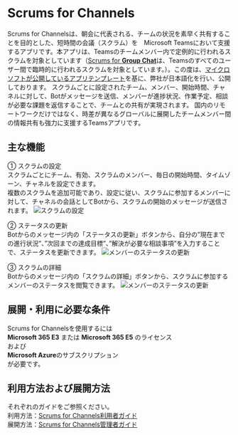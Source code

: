 # Scrums for Channels
Scrums for Channelsは、朝会に代表される、チームの状況を素早く共有することを目的とした、短時間の会議（スクラム）を　Microsoft Teamsにおいて支援するアプリです。本アプリは、Teamsのチームメンバー内で定例的に行われるスクラムを対象としています（[Scrums for **Group Chat**](https://github.com/OfficeDevJP/microsoft-teams-apps-scrumsforgroupchat)は、Teamsのすべてのユーザー間で臨時的に行われるスクラムを対象としています。）。この度は、[マイクロソフトが公開しているアプリテンプレート](https://docs.microsoft.com/ja-jp/samples/officedev/microsoft-teams-apps-scrumsforchannels/microsoft-teams-apps-scrumsforchannels/)を基に、弊社が日本語化を行い、公開しております。
スクラムごとに設定されたチーム、メンバー、開始時間、チャネルに対して、Botがメッセージを送信、メンバーが進捗状況、作業予定、相談が必要な課題を返信することで、チームとの共有が実現されます。
国内のリモートワークだけではなく、時差が異なるグローバルに展開したチームメンバー間の情報共有も強力に支援するTeamsアプリです。

## 主な機能
①	スクラムの設定<br>
スクラムごとにチーム、有効、スクラムのメンバー、毎日の開始時間、タイムゾーン、チャネルを設定できます。<br>
複数のスクラムを追加可能であり、設定に従い、スクラムに参加するメンバーに対して、チャネルの会話としてBotから、スクラムの開始のメッセージが送信されます。
![スクラムの設定](https://infoshare.co.jp/wp-content/uploads/2020/08/scrum-for-channels_set_final.png)

②	ステータスの更新<br>
Botからのメッセージ内の「ステータスの更新」ボタンから、自分の”現在までの進行状況”、”次回までの達成目標”、”解決が必要な相談事項”を入力することで、ステータスを更新できます。
![メンバーのステータスの更新](https://infoshare.co.jp/wp-content/uploads/2020/08/scrum-for-channels_input_final.png)

③	スクラムの詳細<br>
Botからのメッセージ内の「スクラムの詳細」ボタンから、スクラムに参加するメンバーのステータスを閲覧できます。
![メンバーのステータスの更新](https://infoshare.co.jp/wp-content/uploads/2020/08/scrum-for-channels_view_final.png)

## 展開・利用に必要な条件
Scrums for Channelsを使用するには<br>
**Microsoft 365 E3** または **Microsoft 365 E5** のライセンス<br>
および<br>
**Microsoft Azure**のサブスクリプション<br>
が必要です。

## 利用方法および展開方法
それぞれのガイドをご参照ください。<br>
利用方法：[Scrums for Channels利用者ガイド](https://github.com/OfficeDevJP/microsoft-teams-apps-scrumsforchannels/blob/main/Scrums%20for%20Channels%20利用者ガイド.pdf)<br>
展開方法：[Scrums for Channels管理者ガイド](https://github.com/OfficeDevJP/microsoft-teams-apps-scrumsforchannels/blob/main/Scrums%20for%20Channels%20管理者ガイド.pdf)

